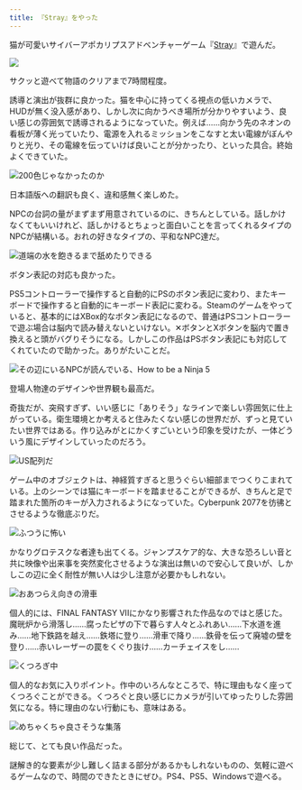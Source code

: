 ```yaml
---
title: 『Stray』をやった
---
```

猫が可愛いサイバーアポカリプスアドベンチャーゲーム『[Stray](https://store.steampowered.com/app/1332010/Stray/?l=japanese)』で遊んだ。

![](https://lh6.googleusercontent.com/GZiOGi9safXC1HUwuHytLyjDdfhY524Ylib-yyLb7iC8_ujKj7TavpOlHgziTX2dBW1qL1YqCFt1OAAJLbyofyLTkV5nrHgRp82dQ-pJEIfyPDAACxg0YpU46Tw83SmW-brt8BWH3_xeIEZRlJ3gu7gosBGnXqUZECU8Z_kmEhISAegHs1TWKn06m4xbBg)

サクッと遊べて物語のクリアまで7時間程度。

誘導と演出が抜群に良かった。猫を中心に持ってくる視点の低いカメラで、HUDが無く没入感があり、しかし次に向かうべき場所が分かりやすいよう、良い感じの雰囲気で誘導されるようになっていた。例えば……向かう先のネオンの看板が薄く光っていたり、電源を入れるミッションをこなすと太い電線がぼんやりと光り、その電線を伝っていけば良いことが分かったり、といった具合。終始よくできていた。

![](https://lh6.googleusercontent.com/GpCYxAcdSFxqY3W7Qq_KL4-4SzEFiAV7MY717_NB-PMmO88qtnYALodZszi8vKNWJ9q9sRGoSZkUHSK2COPVEr_qo3GO9_QoJR246cYi2qdmns-UFh-xijEKAURux5bvyQjMGXKaSL86O7hP0Zhpqr3Eil00kONZ0vHh-Op4U1SndNk942Xpk7eybwTFoA "200色じゃなかったのか")

日本語版への翻訳も良く、違和感無く楽しめた。

NPCの台詞の量がまずまず用意されているのに、きちんとしている。話しかけなくてもいいけれど、話しかけるとちょっと面白いことを言ってくれるタイプのNPCが結構いる。おれの好きなタイプの、平和なNPC達だ。

![](https://lh6.googleusercontent.com/OoTgMdtcGen_09uH8WRoCRg4vHW_JhN7IQYV5Q2dXLaRlq16E5POhk8nwb0sdGhOzjENM88Q0GvuJEf3A7YewtOtJjpUqEMHZakTB1f4zp7TbeL9ksw2q9g7MixF9s7HgZcqxULDlEt3IGDjib2VVLHK8Qo16dZzxSI9sTMEWY5ku5YgqV1_8iFV9EbmOA "道端の水を飽きるまで舐めたりできる")

ボタン表記の対応も良かった。

PS5コントローラーで操作すると自動的にPSのボタン表記に変わり、またキーボードで操作すると自動的にキーボード表記に変わる。Steamのゲームをやっていると、基本的にはXBox的なボタン表記になるので、普通はPSコントローラーで遊ぶ場合は脳内で読み替えないといけない。✕ボタンとXボタンを脳内で置き換えると頭がバグりそうになる。しかしこの作品はPSボタン表記にも対応してくれていたので助かった。ありがたいことだ。

![](https://lh5.googleusercontent.com/v8ALBLCfjCeT42mD0AmGgDAhBpAeMfUoE9KxpN-XasjyZ5pkJ23fiavnQUVdQ7V1fTJlvsULuzbjBOG7pN07kQbbYBUqsG_3-8H-t6ZzpQoY-j1d4MAFu0IyjMW9m3b1zS1Tok_GWEUBinAg8hG3tK20s9o4lU3xob1396qwyuI8gqNraKExqM7dWHlelQ "その辺にいるNPCが読んでいる、How to be a Ninja 5")

登場人物達のデザインや世界観も最高だ。

奇抜だが、突飛すぎず、いい感じに「ありそう」なラインで楽しい雰囲気に仕上がっている。衛生環境とか考えると住みたくない感じの世界だが、ずっと見ていたい世界ではある。作り込みがとにかくすごいという印象を受けたが、一体どういう風にデザインしていったのだろう。

![](https://lh5.googleusercontent.com/jgw2TdMu3Q3fzoVU6NSDseWhxF7LTr3H3OYFFGhkd-cQ03tjLBsqsWuMeciDBOyO-EaZ7UkJ9lxW5w3NFGP2Ec9TS4ESYf1hRlcqyX_5PK5Ra1sloQWp0IMJ7mjhErld4AiO4jNh4k518LTJ9eEmKT8t_bZOLvSnq6OPayvHJ3bTsbBeFAQSYYAb7Xn7ww "US配列だ")

ゲーム中のオブジェクトは、神経質すぎると思うぐらい細部までつくりこまれている。上のシーンでは猫にキーボードを踏ませることができるが、きちんと足で踏まれた箇所のキーが入力されるようになっていた。Cyberpunk 2077を彷彿とさせるような徹底ぶりだ。

![](https://lh3.googleusercontent.com/w6dKNBehZ35WjnvK0Doqzwwrr4g1297YOjuj2v6eyGxO_IETyBslbaIZocxGGHOAPjlXtzW2M1w5npoM3Z7T0SU3zJ6oG-D2D82m1ph5LENY5vZvM4GKdUM2-whnJWjBzaatEdqnthHty60Td0ZyabuzqXWNDR4Q8mAIsrjeSGhi8mwDF8fEqj2qPra2RQ "ふつうに怖い")

かなりグロテスクな者達も出てくる。ジャンプスケア的な、大きな恐ろしい音と共に映像や出来事を突然変化させるような演出は無いので安心して良いが、しかしこの辺に全く耐性が無い人は少し注意が必要かもしれない。

![](https://lh6.googleusercontent.com/wkBIh2KxF9PXQ8PIT-2KQMAgh1rH14f6xI8cgpWBELeIabWesTfL8-llgUl9zCE52BpmmsGdyN37aOjYP2qc_oMGzHehWuqPbFDDHENqljf9YAmQQMVvKoNwfvfLrwhK0YvYwwZSP64Z7Gj08hWmH-5YOgif6ZxqwTAtPsqaUadk3f_2J2k2yAPA-VxF5w "おあつらえ向きの滑車")

個人的には、FINAL FANTASY VIIにかなり影響された作品なのではと感じた。魔晄炉から滑落し……腐ったピザの下で暮らす人々とふれあい……下水道を進み……地下鉄路を越え……鉄塔に登り……滑車で降り……鉄骨を伝って廃墟の壁を登り……赤いレーザーの罠をくぐり抜け……カーチェイスをし……

![](https://lh6.googleusercontent.com/VxVxsMg5k0zn9Rx6AtWZeReaReqAdvQybuUvX8W8BW86FIj4EbnEJPdIq4t1WbWaXEIn-0w6AofUBWFp373V6oqzy-X7AL3Xe7XqPqeq_a-Yal3jWQTNyhRvR2Gr1YXiI8AjWt_RO-TlUpxpMboBF0uB0NYwPatJwcf5PXoqG0olzAQDNre3r5a5Z6B-BQ "くつろぎ中")

個人的なお気に入りポイント。作中のいろんなところで、特に理由もなく座ってくつろぐことができる。くつろぐと良い感じにカメラが引いてゆったりした雰囲気になる。特に理由のない行動にも、意味はある。

![](https://lh6.googleusercontent.com/rLjG6YTzxTiLU-Ue7FVFJacnYGJj__S44bUcCU6mcPpZ5OdtUH4mMkGdeRLk7bOBxDB5GVQj2mGYANNkoqBpiS8uM8-S2NcxhrRx4mMKmvj2aIE1AGJoY3eL5kJoM7kUdcJbJALJwwKEbw0AF1fhSHjE9-JJcyYnFbBIPfF_QoSm_Z6LpfQrgvJxfx6HDw "めちゃくちゃ良さそうな集落")

総じて、とても良い作品だった。

謎解き的な要素が少し難しく詰まる部分があるかもしれないものの、気軽に遊べるゲームなので、時間のできたときにぜひ。PS4、PS5、Windowsで遊べる。
